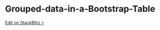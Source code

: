 # Grouped-data-in-a-Bootstrap-Table

[Edit on StackBlitz ⚡️](https://stackblitz.com/edit/angular-ddl8hd)